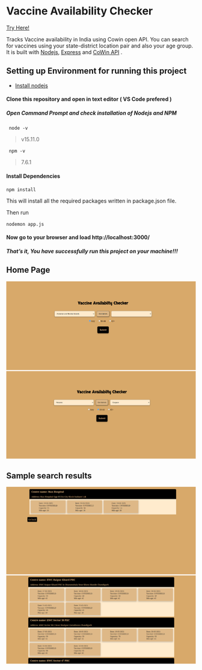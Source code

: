 # Vaccine Availability Checker
[Try Here!](https://covid-vaccine-tracker-yg.herokuapp.com/form)

Tracks Vaccine availability in India using Cowin open API.
You can search for vaccines using your state-district location pair and also your age group.
   It is built with [Nodejs](https://nodejs.org/), [Express](https://expressjs.com/) and [CoWin API](https://apisetu.gov.in/public/marketplace/api/cowin#/Appointment%20Availability%20APIs/calendarByDistrict) .

## Setting up Environment for running this project
  * [Install nodejs](https://nodejs.org/en/download/package-manager/#windows)
 


#### Clone this repository and open in text editor ( VS Code prefered )
 
 ##### Open Command Prompt and check installation of Nodejs and NPM

     node -v
 
>v15.11.0


     npm -v

>7.6.1

  #### Install Dependencies 
    npm install
This will install all the required packages written in package.json file.

Then run

    nodemon app.js

 #### Now go to your browser and load http://localhost:3000/ 
 ##### That’s it, You have successfully run this project on your machine!!!
 
 ## Home Page 
 ![home page-1](https://github.com/yashguptaji/CoWin/blob/main/uploads/1.png)
 ![home page-2](https://github.com/yashguptaji/CoWin/blob/main/uploads/2.png)



 ## Sample search results
 ![login](https://github.com/yashguptaji/CoWin/blob/main/uploads/3.png)
 ![sign up](https://github.com/yashguptaji/CoWin/blob/main/uploads/4.png)
